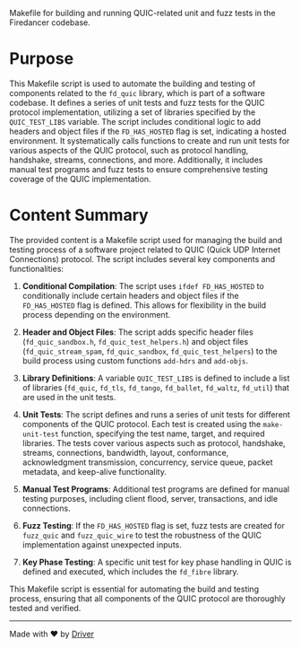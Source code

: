 <!--------------------------------------------------------------------------------->
<!-- IMPORTANT: This file is auto-generated by Driver (https://driver.ai). -------->
<!-- Manual edits may be overwritten on future commits. --------------------------->
<!--------------------------------------------------------------------------------->

Makefile for building and running QUIC-related unit and fuzz tests in the Firedancer codebase.

# Purpose
This Makefile script is used to automate the building and testing of components related to the `fd_quic` library, which is part of a software codebase. It defines a series of unit tests and fuzz tests for the QUIC protocol implementation, utilizing a set of libraries specified by the `QUIC_TEST_LIBS` variable. The script includes conditional logic to add headers and object files if the `FD_HAS_HOSTED` flag is set, indicating a hosted environment. It systematically calls functions to create and run unit tests for various aspects of the QUIC protocol, such as protocol handling, handshake, streams, connections, and more. Additionally, it includes manual test programs and fuzz tests to ensure comprehensive testing coverage of the QUIC implementation.
# Content Summary
The provided content is a Makefile script used for managing the build and testing process of a software project related to QUIC (Quick UDP Internet Connections) protocol. The script includes several key components and functionalities:

1. **Conditional Compilation**: The script uses `ifdef FD_HAS_HOSTED` to conditionally include certain headers and object files if the `FD_HAS_HOSTED` flag is defined. This allows for flexibility in the build process depending on the environment.

2. **Header and Object Files**: The script adds specific header files (`fd_quic_sandbox.h`, `fd_quic_test_helpers.h`) and object files (`fd_quic_stream_spam`, `fd_quic_sandbox`, `fd_quic_test_helpers`) to the build process using custom functions `add-hdrs` and `add-objs`.

3. **Library Definitions**: A variable `QUIC_TEST_LIBS` is defined to include a list of libraries (`fd_quic`, `fd_tls`, `fd_tango`, `fd_ballet`, `fd_waltz`, `fd_util`) that are used in the unit tests.

4. **Unit Tests**: The script defines and runs a series of unit tests for different components of the QUIC protocol. Each test is created using the `make-unit-test` function, specifying the test name, target, and required libraries. The tests cover various aspects such as protocol, handshake, streams, connections, bandwidth, layout, conformance, acknowledgment transmission, concurrency, service queue, packet metadata, and keep-alive functionality.

5. **Manual Test Programs**: Additional test programs are defined for manual testing purposes, including client flood, server, transactions, and idle connections.

6. **Fuzz Testing**: If the `FD_HAS_HOSTED` flag is set, fuzz tests are created for `fuzz_quic` and `fuzz_quic_wire` to test the robustness of the QUIC implementation against unexpected inputs.

7. **Key Phase Testing**: A specific unit test for key phase handling in QUIC is defined and executed, which includes the `fd_fibre` library.

This Makefile script is essential for automating the build and testing process, ensuring that all components of the QUIC protocol are thoroughly tested and verified.

---
Made with ❤️ by [Driver](https://www.driver.ai/)